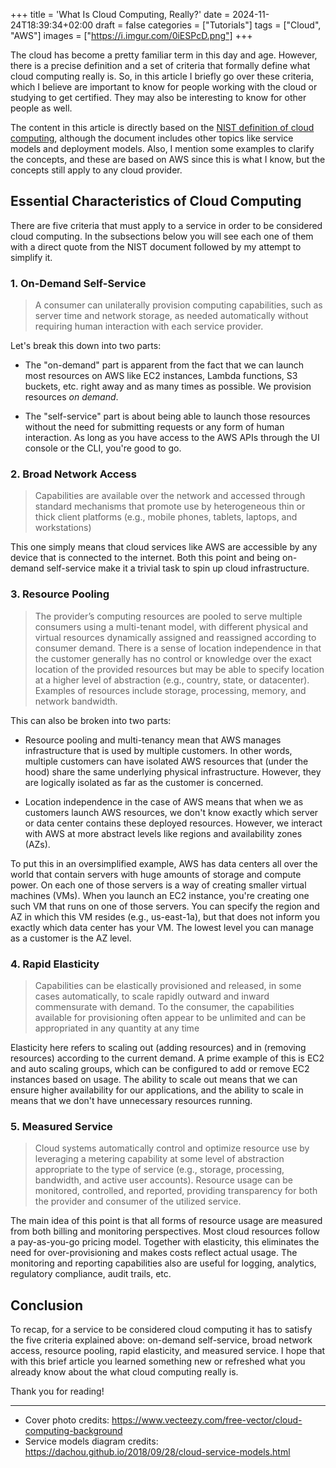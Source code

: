 +++
title = 'What Is Cloud Computing, Really?'
date = 2024-11-24T18:39:34+02:00
draft = false
categories = ["Tutorials"]
tags = ["Cloud", "AWS"]
images = ["https://i.imgur.com/0iESPcD.png"]
+++

The cloud has become a pretty familiar term in this day and age. However, there
is a precise definition and a set of criteria that formally define what cloud
computing really is. So, in this article I briefly go over these criteria,
which I believe are important to know for people working with the cloud or
studying to get certified. They may also be interesting to know for other
people as well.

The content in this article is directly based on the [NIST definition of cloud
computing](https://nvlpubs.nist.gov/nistpubs/Legacy/SP/nistspecialpublication800-145.pdf),
although the document includes other topics like service models and deployment
models. Also, I mention some examples to clarify the concepts, and these are
based on AWS since this is what I know, but the concepts still apply to any
cloud provider.

## Essential Characteristics of Cloud Computing

There are five criteria that must apply to a service in order to be considered
cloud computing. In the subsections below you will see each one of them with a
direct quote from the NIST document followed by my attempt to simplify it.

### 1. On-Demand Self-Service

> A consumer can unilaterally provision computing capabilities, such as server
> time and network storage, as needed automatically without requiring human
> interaction with each service provider.

Let's break this down into two parts:

- The "on-demand" part is apparent from the fact that we can launch most
resources on AWS like EC2 instances, Lambda functions, S3 buckets, etc. right
away and as many times as possible. We provision resources *on demand*.

- The "self-service" part is about being able to launch those resources without
the need for submitting requests or any form of human interaction. As long as
you have access to the AWS APIs through the UI console or the CLI, you're good
to go.

### 2. Broad Network Access

> Capabilities are available over the network and accessed through standard
> mechanisms that promote use by heterogeneous thin or thick client platforms
> (e.g., mobile phones, tablets, laptops, and workstations)

This one simply means that cloud services like AWS are accessible by any device
that is connected to the internet. Both this point and being on-demand
self-service make it a trivial task to spin up cloud infrastructure.

### 3. Resource Pooling

> The provider’s computing resources are pooled to serve multiple consumers
> using a multi-tenant model, with different physical and virtual resources
> dynamically assigned and reassigned according to consumer demand. There is a
> sense of location independence in that the customer generally has no control
> or knowledge over the exact location of the provided resources but may be
> able to specify location at a higher level of abstraction (e.g., country,
> state, or datacenter). Examples of resources include storage, processing,
> memory, and network bandwidth.

This can also be broken into two parts:

- Resource pooling and multi-tenancy mean that AWS manages infrastructure that
is used by multiple customers. In other words, multiple customers can have
isolated AWS resources that (under the hood) share the same underlying physical
infrastructure. However, they are logically isolated as far as the customer is
concerned.

- Location independence in the case of AWS means that when we as customers
launch AWS resources, we don't know exactly which server or data center
contains these deployed resources. However, we interact with AWS at more
abstract levels like regions and availability zones (AZs).

To put this in an oversimplified example, AWS has data centers all over the
world that contain servers with huge amounts of storage and compute power. On
each one of those servers is a way of creating smaller virtual machines (VMs).
When you launch an EC2 instance, you're creating one such VM that runs on one
of those servers. You can specify the region and AZ in which this VM resides
(e.g., us-east-1a), but that does not inform you exactly which data center has
your VM. The lowest level you can manage as a customer is the AZ level.

### 4. Rapid Elasticity

> Capabilities can be elastically provisioned and released, in some cases
> automatically, to scale rapidly outward and inward commensurate with demand.
> To the consumer, the capabilities available for provisioning often appear to
> be unlimited and can be appropriated in any quantity at any time

Elasticity here refers to scaling out (adding resources) and in (removing
resources) according to the current demand. A prime example of this is EC2 and
auto scaling groups, which can be configured to add or remove EC2 instances
based on usage. The ability to scale out means that we can ensure higher
availability for our applications, and the ability to scale in means that we
don't have unnecessary resources running.

### 5. Measured Service

> Cloud systems automatically control and optimize resource use by leveraging a
> metering capability at some level of abstraction appropriate to the type of
> service (e.g., storage, processing, bandwidth, and active user accounts).
> Resource usage can be monitored, controlled, and reported, providing
> transparency for both the provider and consumer of the utilized service.

The main idea of this point is that all forms of resource usage are measured
from both billing and monitoring perspectives. Most cloud resources follow a
pay-as-you-go pricing model. Together with elasticity, this eliminates the need
for over-provisioning and makes costs reflect actual usage. The monitoring and
reporting capabilities also are useful for logging, analytics, regulatory
compliance, audit trails, etc.

## Conclusion

To recap, for a service to be considered cloud computing it has to satisfy the
five criteria explained above: on-demand self-service, broad network access,
resource pooling, rapid elasticity, and measured service. I hope that with this
brief article you learned something new or refreshed what you already know
about the what cloud computing really is.

Thank you for reading!

* * *

- Cover photo credits:
https://www.vecteezy.com/free-vector/cloud-computing-background
- Service models diagram credits:
https://dachou.github.io/2018/09/28/cloud-service-models.html
